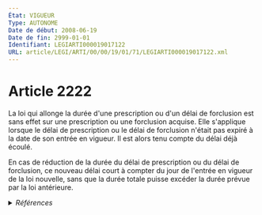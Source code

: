 ```yaml
---
État: VIGUEUR
Type: AUTONOME
Date de début: 2008-06-19
Date de fin: 2999-01-01
Identifiant: LEGIARTI000019017122
URL: article/LEGI/ARTI/00/00/19/01/71/LEGIARTI000019017122.xml
---
```


<h1>Article 2222</h1>

La loi qui allonge la durée d'une prescription ou d'un délai de forclusion est
sans effet sur une prescription ou une forclusion acquise. Elle s'applique
lorsque le délai de prescription ou le délai de forclusion n'était pas expiré à
la date de son entrée en vigueur. Il est alors tenu compte du délai déjà
écoulé.<br />

En cas de réduction de la durée du délai de prescription ou du délai de
forclusion, ce nouveau délai court à compter du jour de l'entrée en vigueur de
la loi nouvelle, sans que la durée totale puisse excéder la durée prévue par la
loi antérieure.


<details>
  <summary><em>Références</em></summary>

  <h2>Articles faisant référence à l'article</h2>
  
  <ul>
    <li>
      <a href="https://legal.tricoteuses.fr//redirection/LEGIARTI000019014273?vers=git&vers=legifrance">LOI n° 2008-561 du 17 juin 2008 portant réforme de la prescription en matière civile - article 1 ENTIEREMENT_MODIF</a> MODIFIE source
    </li>
  </ul>
  
  <h2>Références faites par l'article</h2>
  
  <ul>
    <li>
      2008-06-17 MODIFIE cible <a href="https://legal.tricoteuses.fr//redirection/LEGIARTI000019014273?vers=git&vers=legifrance">LOI n° 2008-561 du 17 juin 2008 portant réforme de la prescription en matière civile - article 1 ENTIEREMENT_MODIF</a>
    </li>
    <li>
      2999-01-01 CITATION cible <a href="https://legal.tricoteuses.fr//redirection/LEGIARTI000019017140?vers=git&vers=legifrance">Code civil - article 2259 AUTONOME VIGUEUR, en vigueur depuis le 2008-06-19</a>
    </li>
  </ul>
</details>
